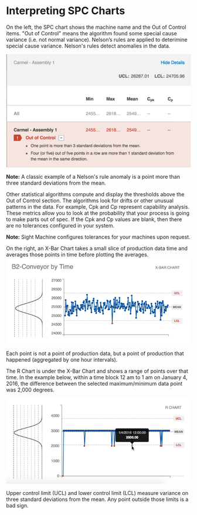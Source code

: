 # Interpreting SPC Charts

 On the left, the SPC chart shows the machine name and the Out of Control items. "Out of Control" means the algorithm found some special cause variance (i.e. not normal variance). Nelson’s rules are applied to deterimine special cause variance. Nelson's rules detect anomalies in the data.
  
  ![](spcOutOfControl.png)
  
  **Note:** A classic example of a Nelson's rule anomaly is a point more than three standard deviations from the mean.
 
 Other statistical algorithms compute and display the thresholds above the Out of Control section. The algorithms look for drifts or other unusual patterns in the data. For example, Cpk and Cp represent capability analysis. These metrics allow you to look at the probability that your process is going to make parts out of spec. If the Cpk and Cp values are blank, then there are no tolerances configured in your system. 
 
 **Note:** Sight Machine configures tolerances for your machines upon request.
 
 
  On the right, an X-Bar Chart takes a small slice of production data time and averages those points in time before plotting the averages. 
 ![](xBarChart.png)

Each point is not a point of production data, but a point of production that happened (aggregated by one hour intervals).

The R Chart is under the X-Bar Chart and shows a range of points over that time. In the example below, within a time block 12 am to 1 am on January 4, 2016, the difference between the selected maximum/minimum data point was 2,000 degrees.

![](rChartWithHover.png)

Upper control limit (UCL) and lower control limit (LCL) measure variance on three standard deviations from the mean. Any point outside those limits is a bad sign.

